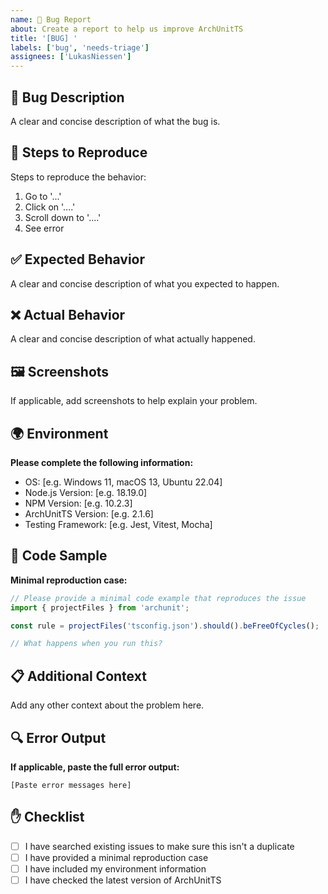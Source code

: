 ```yaml
---
name: 🐛 Bug Report
about: Create a report to help us improve ArchUnitTS
title: '[BUG] '
labels: ['bug', 'needs-triage']
assignees: ['LukasNiessen']
---
```


## 🐛 Bug Description

A clear and concise description of what the bug is.

## 🔄 Steps to Reproduce

Steps to reproduce the behavior:

1. Go to '...'
2. Click on '....'
3. Scroll down to '....'
4. See error

## ✅ Expected Behavior

A clear and concise description of what you expected to happen.

## ❌ Actual Behavior

A clear and concise description of what actually happened.

## 🖼️ Screenshots

If applicable, add screenshots to help explain your problem.

## 🌍 Environment

**Please complete the following information:**

- OS: [e.g. Windows 11, macOS 13, Ubuntu 22.04]
- Node.js Version: [e.g. 18.19.0]
- NPM Version: [e.g. 10.2.3]
- ArchUnitTS Version: [e.g. 2.1.6]
- Testing Framework: [e.g. Jest, Vitest, Mocha]

## 📄 Code Sample

**Minimal reproduction case:**

```typescript
// Please provide a minimal code example that reproduces the issue
import { projectFiles } from 'archunit';

const rule = projectFiles('tsconfig.json').should().beFreeOfCycles();

// What happens when you run this?
```

## 📋 Additional Context

Add any other context about the problem here.

## 🔍 Error Output

**If applicable, paste the full error output:**

```
[Paste error messages here]
```

## ✋ Checklist

- [ ] I have searched existing issues to make sure this isn't a duplicate
- [ ] I have provided a minimal reproduction case
- [ ] I have included my environment information
- [ ] I have checked the latest version of ArchUnitTS

